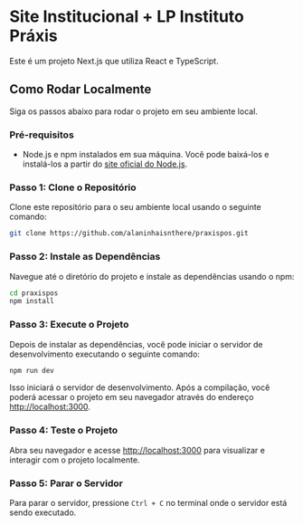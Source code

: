 # Site Institucional + LP Instituto Práxis

Este é um projeto Next.js que utiliza React e TypeScript.

## Como Rodar Localmente

Siga os passos abaixo para rodar o projeto em seu ambiente local.

### Pré-requisitos

- Node.js e npm instalados em sua máquina. Você pode baixá-los e instalá-los a partir do [site oficial do Node.js](https://nodejs.org/).

### Passo 1: Clone o Repositório

Clone este repositório para o seu ambiente local usando o seguinte comando:

```bash
git clone https://github.com/alaninhaisnthere/praxispos.git
```

### Passo 2: Instale as Dependências

Navegue até o diretório do projeto e instale as dependências usando o npm:

```bash
cd praxispos
npm install
```

### Passo 3: Execute o Projeto

Depois de instalar as dependências, você pode iniciar o servidor de desenvolvimento executando o seguinte comando:

```bash
npm run dev
```

Isso iniciará o servidor de desenvolvimento. Após a compilação, você poderá acessar o projeto em seu navegador através do endereço [http://localhost:3000](http://localhost:3000).

### Passo 4: Teste o Projeto

Abra seu navegador e acesse [http://localhost:3000](http://localhost:3000) para visualizar e interagir com o projeto localmente.

### Passo 5: Parar o Servidor

Para parar o servidor, pressione `Ctrl + C` no terminal onde o servidor está sendo executado.
